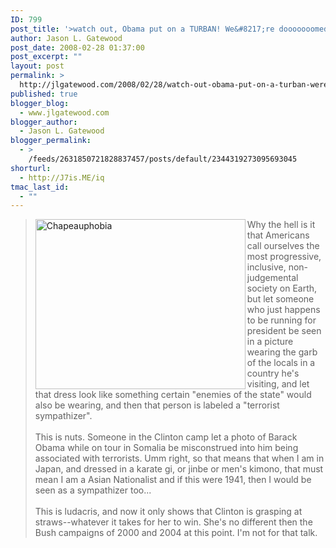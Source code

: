 ```yaml
---
ID: 799
post_title: '>watch out, Obama put on a TURBAN! We&#8217;re dooooooomed!'
author: Jason L. Gatewood
post_date: 2008-02-28 01:37:00
post_excerpt: ""
layout: post
permalink: >
  http://jlgatewood.com/2008/02/28/watch-out-obama-put-on-a-turban-were-dooooooomed/
published: true
blogger_blog:
  - www.jlgatewood.com
blogger_author:
  - Jason L. Gatewood
blogger_permalink:
  - >
    /feeds/2631850721828837457/posts/default/2344319273095693045
shorturl:
  - http://J7is.ME/iq
tmac_last_id:
  - ""
---
```

><a href="javascript:pop_windowCartoon('http%3A//www.politico.com/cartoon/index.html',635,515)"><img src="http://www.jlgatewood.com/wp-content/uploads/2012/01/080226_edtoon2-26_336.jpg" alt="Chapeauphobia" align="left" border="0" height="272" width="336" /></a>Why the hell is it that Americans call ourselves the most progressive, inclusive, non-judgemental society on Earth, but let someone who just happens to be running for president be seen in a picture wearing the garb of the locals in a country he's visiting, and let that dress look like something certain "enemies of the state" would also be wearing, and then that person is labeled a "terrorist sympathizer".<br /><br />This is nuts.  Someone in the Clinton camp let a photo of Barack Obama while on tour in Somalia be misconstrued into him being associated with terrorists.  Umm right, so that means that when I am in Japan, and dressed in a karate gi, or jinbe or men's kimono, that must mean I am a Asian Nationalist and if this were 1941, then I would be seen as a sympathizer too... <br /><br />This is ludacris, and now it only shows that Clinton is grasping at straws--whatever it takes for her to win.  She's no different then the Bush campaigns of 2000 and 2004 at this point.  I'm not for that talk.